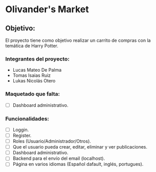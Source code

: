 # Olivander's Market

## Objetivo:
El proyecto tiene como objetivo realizar un carrito de compras con la temática de Harry Potter.

### Integrantes del proyecto:
- Lucas Mateo De Palma
- Tomas Isaias Ruiz
- Lukas Nicolás Otero

### Maquetado que falta:
- [ ] Dashboard administrativo.

### Funcionalidades:
- [ ] Loggin.
- [ ] Register.
- [ ] Roles (Usuario/Administrador/Otros).
- [ ] Que el usuario pueda crear, editar, eliminar y ver publicaciones.
- [ ] Dashboard administrativo.
- [ ] Backend para el envío del email (localhost).
- [ ] Página en varios idiomas (Español dafault, inglés, portugues).
